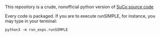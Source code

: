 This repository is a crude, nonofficial python version of [SuCo source code](https://sites.google.com/view/sucomusic)

Every code is packaged. If you are to execute runSIMPLE, for instance, you may type in your terminal:

```terminal
python3 -m run_exps.runSIMPLE
```
